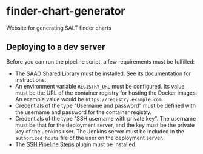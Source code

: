 # finder-chart-generator

Website for generating SALT finder charts

## Deploying to a dev server

Before you can run the pipeline script, a few requirements must be fulfilled:

* The [SAAO Shared Library](https://github.com/saltastroops/saao-shared-jenkins-library) must be installed. See its documentation for instructions.
* An environment variable `REGISTRY_URL` must be configured. Its value must be the URL of the container registry for hosting the Docker images. An example value would be `https://registry.example.com`.
* Credentials of the type "Username and password" must be defined with the username and password for the container registry.
* Credentials of the type "SSH username with private key". The username must be that for the deployment server, and the key must be the private key of the Jenkins user. The Jenkins server must be included in the `authorized_hosts` file of the user on the deployment server.
* The [SSH Pipeline Steps](https://plugins.jenkins.io/ssh-steps/) plugin must be installed.
